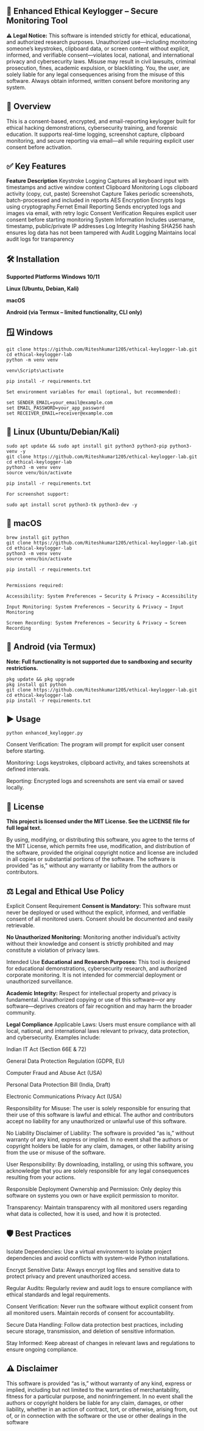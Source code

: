 ## 🔐 Enhanced Ethical Keylogger – Secure Monitoring Tool
**⚠️ Legal Notice:**
This software is intended strictly for ethical, educational, and authorized research purposes. Unauthorized use—including monitoring someone’s keystrokes, clipboard data, or screen content without explicit, informed, and verifiable consent—violates local, national, and international privacy and cybersecurity laws. Misuse may result in civil lawsuits, criminal prosecution, fines, academic expulsion, or blacklisting. You, the user, are solely liable for any legal consequences arising from the misuse of this software.
Always obtain informed, written consent before monitoring any system.

## 🧩 Overview
This is a consent-based, encrypted, and email-reporting keylogger built for ethical hacking demonstrations, cybersecurity training, and forensic education. It supports real-time logging, screenshot capture, clipboard monitoring, and secure reporting via email—all while requiring explicit user consent before activation.

## ✅ Key Features
**Feature	Description**
Keystroke Logging	Captures all keyboard input with timestamps and active window context
Clipboard Monitoring	Logs clipboard activity (copy, cut, paste)
Screenshot Capture	Takes periodic screenshots, batch-processed and included in reports
AES Encryption	Encrypts logs using cryptography.Fernet
Email Reporting	Sends encrypted logs and images via email, with retry logic
Consent Verification	Requires explicit user consent before starting monitoring
System Information	Includes username, timestamp, public/private IP addresses
Log Integrity Hashing	SHA256 hash ensures log data has not been tampered with
Audit Logging	Maintains local audit logs for transparency

## 🛠 Installation
**Supported Platforms
Windows 10/11**

**Linux (Ubuntu, Debian, Kali)**

**macOS**

**Android (via Termux – limited functionality, CLI only)**

## 🪟 Windows
~~~
git clone https://github.com/Riteshkumar1205/ethical-keylogger-lab.git
cd ethical-keylogger-lab
python -m venv venv

venv\Scripts\activate

pip install -r requirements.txt

Set environment variables for email (optional, but recommended):

set SENDER_EMAIL=your_email@example.com
set EMAIL_PASSWORD=your_app_password
set RECEIVER_EMAIL=receiver@example.com
~~~

## 🐧 Linux (Ubuntu/Debian/Kali)
~~~
sudo apt update && sudo apt install git python3 python3-pip python3-venv -y
git clone https://github.com/Riteshkumar1205/ethical-keylogger-lab.git
cd ethical-keylogger-lab
python3 -m venv venv
source venv/bin/activate

pip install -r requirements.txt

For screenshot support:

sudo apt install scrot python3-tk python3-dev -y
~~~

## 🍏 macOS
~~~
brew install git python
git clone https://github.com/Riteshkumar1205/ethical-keylogger-lab.git
cd ethical-keylogger-lab
python3 -m venv venv
source venv/bin/activate

pip install -r requirements.txt


Permissions required:

Accessibility: System Preferences → Security & Privacy → Accessibility

Input Monitoring: System Preferences → Security & Privacy → Input Monitoring

Screen Recording: System Preferences → Security & Privacy → Screen Recording
~~~

## 🤖 Android (via Termux)
**Note: Full functionality is not supported due to sandboxing and security restrictions.**

~~~
pkg update && pkg upgrade
pkg install git python
git clone https://github.com/Riteshkumar1205/ethical-keylogger-lab.git
cd ethical-keylogger-lab
pip install -r requirements.txt
~~~
## ▶️ Usage
~~~
python enhanced_keylogger.py
~~~
Consent Verification: The program will prompt for explicit user consent before starting.

Monitoring: Logs keystrokes, clipboard activity, and takes screenshots at defined intervals.

Reporting: Encrypted logs and screenshots are sent via email or saved locally.

## 📄 License
**This project is licensed under the MIT License.
See the LICENSE file for full legal text.**

By using, modifying, or distributing this software, you agree to the terms of the MIT License, which permits free use, modification, and distribution of the software, provided the original copyright notice and license are included in all copies or substantial portions of the software. The software is provided "as is," without any warranty or liability from the authors or contributors.

## ⚖️ Legal and Ethical Use Policy
Explicit Consent Requirement
**Consent is Mandatory:**
This software must never be deployed or used without the explicit, informed, and verifiable consent of all monitored users. Consent should be documented and easily retrievable.

**No Unauthorized Monitoring:**
Monitoring another individual’s activity without their knowledge and consent is strictly prohibited and may constitute a violation of privacy laws.

Intended Use
**Educational and Research Purposes:**
This tool is designed for educational demonstrations, cybersecurity research, and authorized corporate monitoring. It is not intended for commercial deployment or unauthorized surveillance.

**Academic Integrity:**
Respect for intellectual property and privacy is fundamental. Unauthorized copying or use of this software—or any software—deprives creators of fair recognition and may harm the broader community.

**Legal Compliance**
Applicable Laws:
Users must ensure compliance with all local, national, and international laws relevant to privacy, data protection, and cybersecurity. Examples include:

Indian IT Act (Section 66E & 72)

General Data Protection Regulation (GDPR, EU)

Computer Fraud and Abuse Act (USA)

Personal Data Protection Bill (India, Draft)

Electronic Communications Privacy Act (USA)

Responsibility for Misuse:
The user is solely responsible for ensuring that their use of this software is lawful and ethical. The author and contributors accept no liability for any unauthorized or unlawful use of this software.

No Liability
Disclaimer of Liability:
The software is provided “as is,” without warranty of any kind, express or implied. In no event shall the authors or copyright holders be liable for any claim, damages, or other liability arising from the use or misuse of the software.

User Responsibility:
By downloading, installing, or using this software, you acknowledge that you are solely responsible for any legal consequences resulting from your actions.

Responsible Deployment
Ownership and Permission:
Only deploy this software on systems you own or have explicit permission to monitor.

Transparency:
Maintain transparency with all monitored users regarding what data is collected, how it is used, and how it is protected.

## 🛡️ Best Practices
Isolate Dependencies:
Use a virtual environment to isolate project dependencies and avoid conflicts with system-wide Python installations.

Encrypt Sensitive Data:
Always encrypt log files and sensitive data to protect privacy and prevent unauthorized access.

Regular Audits:
Regularly review and audit logs to ensure compliance with ethical standards and legal requirements.

Consent Verification:
Never run the software without explicit consent from all monitored users. Maintain records of consent for accountability.

Secure Data Handling:
Follow data protection best practices, including secure storage, transmission, and deletion of sensitive information.

Stay Informed:
Keep abreast of changes in relevant laws and regulations to ensure ongoing compliance.


## ⚠️ Disclaimer
This software is provided “as is,” without warranty of any kind, express or implied, including but not limited to the warranties of merchantability, fitness for a particular purpose, and noninfringement. In no event shall the authors or copyright holders be liable for any claim, damages, or other liability, whether in an action of contract, tort, or otherwise, arising from, out of, or in connection with the software or the use or other dealings in the software
